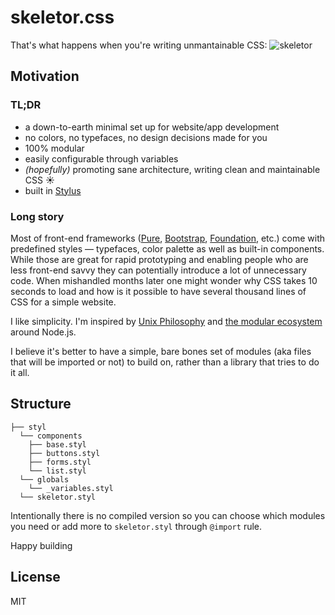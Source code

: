 # skeletor.css
That's what happens when you're writing unmantainable CSS:
![skeletor](http://i.imgur.com/Mc987.gif)

## Motivation

### TL;DR

* a down-to-earth minimal set up for website/app development
* no colors, no typefaces, no design decisions made for you
* 100% modular
* easily configurable through variables
* *(hopefully)* promoting sane architecture, writing clean and maintainable CSS :sunny:
* built in [Stylus](https://github.com/learnboost/stylus)

### Long story
Most of front-end frameworks ([Pure](http://purecss.io/), [Bootstrap](http://getbootstrap.com/), [Foundation](http://foundation.zurb.com/), etc.) come with predefined styles &mdash; typefaces, color palette as well as built-in components. While those are great for rapid prototyping and enabling people who are less front-end savvy they can potentially introduce a lot of unnecessary code. When mishandled months later one might wonder why CSS takes 10 seconds to load and how is it possible to have several thousand lines of CSS for a simple website. 

I like simplicity. I'm inspired by [Unix Philosophy](http://en.wikipedia.org/wiki/Unix_philosophy#Eric_Raymond.E2.80.99s_17_Unix_Rules) and [the modular ecosystem](https://www.npmjs.org/) around Node.js.

I believe it's better to have a simple, bare bones set of modules (aka files that will be imported or not) to build on, rather than a library that tries to do it all.

## Structure

```
├── styl
  └── components
    ├── base.styl
    ├── buttons.styl
    ├── forms.styl
    └── list.styl
  └── globals
    └── _variables.styl
  └── skeletor.styl
```

Intentionally there is no compiled version so you can choose which modules you need or add more to `skeletor.styl` through `@import` rule.

Happy building

## License
MIT
